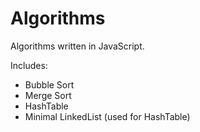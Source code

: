 # Algorithms

Algorithms written in JavaScript.

Includes:

* Bubble Sort
* Merge Sort
* HashTable
* Minimal LinkedList (used for HashTable)
